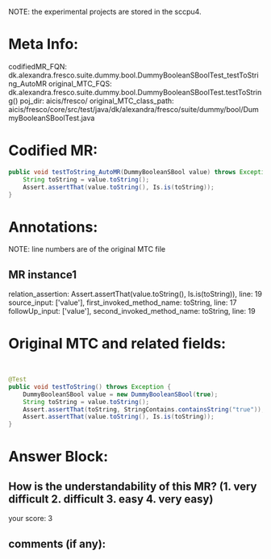 NOTE: the experimental projects are stored in the sccpu4.

# Meta Info:
codifiedMR_FQN:
dk.alexandra.fresco.suite.dummy.bool.DummyBooleanSBoolTest_testToString_AutoMR
original_MTC_FQS:
dk.alexandra.fresco.suite.dummy.bool.DummyBooleanSBoolTest.testToString()
poj_dir:
aicis/fresco/
original_MTC_class_path:
aicis/fresco/core/src/test/java/dk/alexandra/fresco/suite/dummy/bool/DummyBooleanSBoolTest.java

# Codified MR:
```java
public void testToString_AutoMR(DummyBooleanSBool value) throws Exception {
    String toString = value.toString();
    Assert.assertThat(value.toString(), Is.is(toString));
}
```

# Annotations:
NOTE: line numbers are of the original MTC file
## MR instance1
relation_assertion: Assert.assertThat(value.toString(), Is.is(toString)), line: 19 
source_input: ['value'], first_invoked_method_name: toString, line: 17 
followUp_input: ['value'], second_invoked_method_name: toString, line: 19 


# Original MTC and related fields:
```java


@Test
public void testToString() throws Exception {
    DummyBooleanSBool value = new DummyBooleanSBool(true);
    String toString = value.toString();
    Assert.assertThat(toString, StringContains.containsString("true"));
    Assert.assertThat(value.toString(), Is.is(toString));
}

```


# Answer Block: 
## How is the understandability of this MR? (1. very difficult 2. difficult 3. easy 4. very easy)
your score: 3
 
## comments (if any): 
```txt

```
